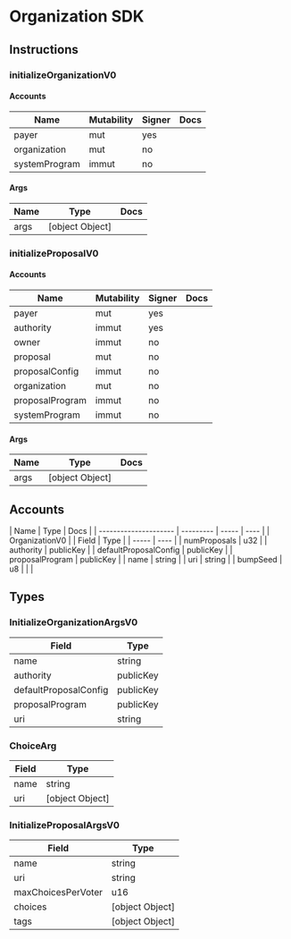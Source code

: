 # Organization SDK

## Instructions

### initializeOrganizationV0

#### Accounts

| Name          | Mutability | Signer | Docs |
| ------------- | ---------- | ------ | ---- |
| payer         | mut        | yes    |      |
| organization  | mut        | no     |      |
| systemProgram | immut      | no     |      |

#### Args

| Name | Type            | Docs |
| ---- | --------------- | ---- |
| args | [object Object] |      |

### initializeProposalV0

#### Accounts

| Name            | Mutability | Signer | Docs |
| --------------- | ---------- | ------ | ---- |
| payer           | mut        | yes    |      |
| authority       | immut      | yes    |      |
| owner           | immut      | no     |      |
| proposal        | mut        | no     |      |
| proposalConfig  | immut      | no     |      |
| organization    | mut        | no     |      |
| proposalProgram | immut      | no     |      |
| systemProgram   | immut      | no     |      |

#### Args

| Name | Type            | Docs |
| ---- | --------------- | ---- |
| args | [object Object] |      |

## Accounts

| Name                  | Type      | Docs  |
| --------------------- | --------- | ----- | ---- |
| OrganizationV0        |           | Field | Type |
| -----                 | ----      |
| numProposals          | u32       |
| authority             | publicKey |
| defaultProposalConfig | publicKey |
| proposalProgram       | publicKey |
| name                  | string    |
| uri                   | string    |
| bumpSeed              | u8        |
|                       |

## Types

### InitializeOrganizationArgsV0

| Field                 | Type      |
| --------------------- | --------- |
| name                  | string    |
| authority             | publicKey |
| defaultProposalConfig | publicKey |
| proposalProgram       | publicKey |
| uri                   | string    |

### ChoiceArg

| Field | Type            |
| ----- | --------------- |
| name  | string          |
| uri   | [object Object] |

### InitializeProposalArgsV0

| Field              | Type            |
| ------------------ | --------------- |
| name               | string          |
| uri                | string          |
| maxChoicesPerVoter | u16             |
| choices            | [object Object] |
| tags               | [object Object] |
